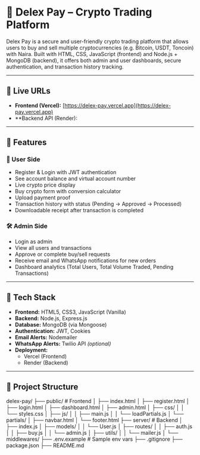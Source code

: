 # 💱 Delex Pay – Crypto Trading Platform

Delex Pay is a secure and user-friendly crypto trading platform that allows users to buy and sell multiple cryptocurrencies (e.g. Bitcoin, USDT, Toncoin) with Naira. Built with HTML, CSS, JavaScript (frontend) and Node.js + MongoDB (backend), it offers both admin and user dashboards, secure authentication, and transaction history tracking.

---

## 🔗 Live URLs

- **Frontend (Vercel):** [https://delex-pay.vercel.app](https://delex-pay.vercel.app)
- **Backend API (Render):

---

## 🚀 Features

### 👤 User Side
- Register & Login with JWT authentication
- See account balance and virtual account number
- Live crypto price display
- Buy crypto form with conversion calculator
- Upload payment proof
- Transaction history with status (Pending → Approved → Processed)
- Downloadable receipt after transaction is completed

### 🛠 Admin Side
- Login as admin
- View all users and transactions
- Approve or complete buy/sell requests
- Receive email and WhatsApp notifications for new orders
- Dashboard analytics (Total Users, Total Volume Traded, Pending Transactions)

---

## 🧱 Tech Stack

- **Frontend:** HTML5, CSS3, JavaScript (Vanilla)
- **Backend:** Node.js, Express.js
- **Database:** MongoDB (via Mongoose)
- **Authentication:** JWT, Cookies
- **Email Alerts:** Nodemailer
- **WhatsApp Alerts:** Twilio API *(optional)*
- **Deployment:** 
  - Vercel (Frontend)
  - Render (Backend)

---

## 📁 Project Structure
delex-pay/
├── public/                # Frontend
│   ├── index.html
│   ├── register.html
│   ├── login.html
│   ├── dashboard.html
│   ├── admin.html
│   ├── css/
│   │   └── styles.css
│   ├── js/
│   │   ├── main.js
│   │   └── loadPartials.js
│   └── partials/
│       ├── navbar.html
│       └── footer.html
├── server/                # Backend
│   ├── index.js
│   ├── models/
│   │   └── User.js
│   ├── routes/
│   │   ├── auth.js
│   │   ├── buy.js
│   │   └── admin.js
│   ├── utils/
│   │   └── mailer.js
│   └── middlewares/
├── .env.example           # Sample env vars
├── .gitignore
├── package.json
├── README.md
